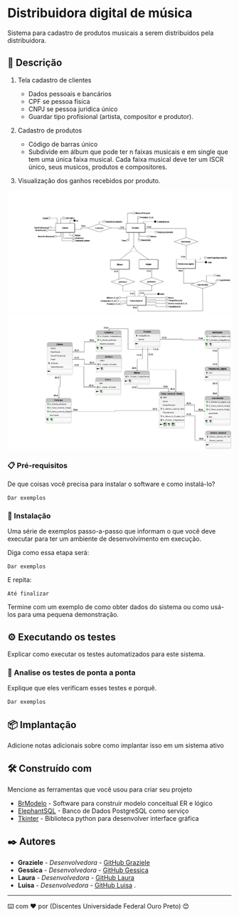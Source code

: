 # Distribuidora digital de música

Sistema para cadastro de produtos musicais a serem distribuídos pela distribuidora.

## 🚀 Descrição

1. Tela cadastro de clientes
    - Dados pessoais e bancários
    - CPF se pessoa física
    - CNPJ se pessoa juridica único
    - Guardar tipo profisional (artista, compositor e produtor).

2. Cadastro de produtos
    - Código de barras único
    - Subdivide em álbum que pode ter n faixas musicais e em single que tem uma única faixa musical. Cada faixa musical deve ter um ISCR único, seus musicos, produtos e compositores. 

 
3. Visualização dos ganhos recebidos por produto.

<img src="/img/conceitual.png">
<img src="/img/logico.png">

### 📋 Pré-requisitos

De que coisas você precisa para instalar o software e como instalá-lo?

```
Dar exemplos
```

### 🔧 Instalação

Uma série de exemplos passo-a-passo que informam o que você deve executar para ter um ambiente de desenvolvimento em execução.

Diga como essa etapa será:

```
Dar exemplos
```

E repita:

```
Até finalizar
```

Termine com um exemplo de como obter dados do sistema ou como usá-los para uma pequena demonstração.

## ⚙️ Executando os testes

Explicar como executar os testes automatizados para este sistema.

### 🔩 Analise os testes de ponta a ponta

Explique que eles verificam esses testes e porquê.

```
Dar exemplos
```



## 📦 Implantação

Adicione notas adicionais sobre como implantar isso em um sistema ativo

## 🛠️ Construído com

Mencione as ferramentas que você usou para criar seu projeto

* [BrModelo](http://www.sis4.com/brModelo/) - Software para construir modelo conceitual ER e lógico
* [ElephantSQL](https://www.elephantsql.com/) - Banco de Dados PostgreSQL como serviço
* [Tkinter](https://rometools.github.io/rome/) - Biblioteca python para desenvolver interface gráfica




## ✒️ Autores



* **Graziele** - *Desenvolvedora* - [GitHub Graziele](https://github.com/Graziele-Rodrigues)
* **Gessica** - *Desenvolvedora* - [GitHub Gessica](https://github.com/linkParaPerfil)
* **Laura** - *Desenvolvedora* -  [GitHub Laura](https://github.com/linkParaPerfil)
* **Luisa** - *Desenvolvedora* - [GitHub Luisa](https://github.com/LauraMarques20)
.



---
⌨️ com ❤️ por (Discentes Universidade Federal Ouro Preto) 😊
